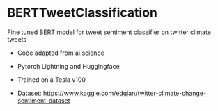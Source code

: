 # BERTTweetClassification
Fine tuned BERT model for tweet sentiment classifier on twitter climate tweets 

- Code adapted from ai.science

- Pytorch Lightning and Huggingface
- Trained on a Tesla v100
- Dataset: https://www.kaggle.com/edqian/twitter-climate-change-sentiment-dataset

